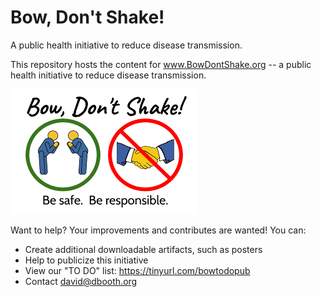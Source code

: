 # Bow, Don't Shake!
A public health initiative to reduce disease transmission.

This repository hosts the content for www.BowDontShake.org --  a public health initiative to reduce disease transmission.

![Bow, Don't Shake!](
https://github.com/BowDontShake/BowDontShake.github.io/blob/master/images/be-safe-300.png "Be safe.  Be responsible.")

Want to help?  Your improvements and contributes are wanted!  You can:
- Create additional downloadable artifacts, such as posters
- Help to publicize this initiative
- View our "TO DO" list: https://tinyurl.com/bowtodopub 
- Contact david@dbooth.org

